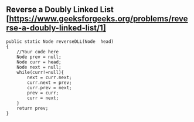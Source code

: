## Reverse a Doubly Linked List [https://www.geeksforgeeks.org/problems/reverse-a-doubly-linked-list/1]

```
public static Node reverseDLL(Node  head)
{
    //Your code here
    Node prev = null;
    Node curr = head;
    Node next = null;
    while(curr!=null){
        next = curr.next;
        curr.next = prev;
        curr.prev = next;
        prev = curr;
        curr = next;
    }
    return prev;
}
```
